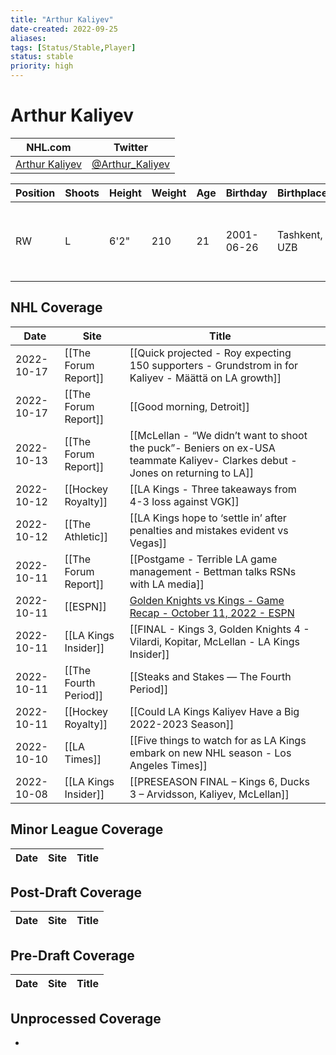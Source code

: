 ```yaml
---
title: "Arthur Kaliyev"
date-created: 2022-09-25
aliases: 
tags: [Status/Stable,Player]
status: stable
priority: high
---
```


# Arthur Kaliyev

NHL.com | Twitter
-|-
[Arthur Kaliyev](https://www.nhl.com/player/arthur-kaliyev-8481560) | [@Arthur_Kaliyev](https://twitter.com/Arthur_Kaliyev)

Position | Shoots | Height | Weight | Age | Birthday | Birthplace | Draft
-|-|-|-|-|-|-|-
RW | L | 6'2" | 210 | 21 | 2001-06-26 | Tashkent, UZB | 2019 LAK, 2nd rd, 2nd pk (33rd overall)


## NHL  Coverage
| Date       | Site                  | Title                                                                                                                          |     |
| ---------- | --------------------- | ------------------------------------------------------------------------------------------------------------------------------ | --- |
| 2022-10-17 | [[The Forum Report]] | [[Quick projected - Roy expecting 150 supporters - Grundstrom in for Kaliyev - Määttä on LA growth]]                                                                                                                        |
| 2022-10-17 | [[The Forum Report]]  | [[Good morning, Detroit]]                                                                                                      |     |
| 2022-10-13 | [[The Forum Report]]  | [[McLellan - “We didn’t want to shoot the puck”- Beniers on ex-USA teammate Kaliyev- Clarkes debut -Jones on returning to LA]] |     |
| 2022-10-12 | [[Hockey Royalty]]    | [[LA Kings - Three takeaways from 4-3 loss against VGK]]                                                                       |     |
| 2022-10-12 | [[The Athletic]]      | [[LA Kings hope to ‘settle in’ after penalties and mistakes evident vs Vegas]]                                                 |     |
| 2022-10-11 | [[The Forum Report]]  | [[Postgame - Terrible LA game management - Bettman talks RSNs with LA media]]                                                  |     |
| 2022-10-11 | [[ESPN]]              | [Golden Knights vs Kings - Game Recap - October 11, 2022 - ESPN](https://www.espn.com/nhl/recap/_/gameId/401458592)            |     |
| 2022-10-11 | [[LA Kings Insider]]  | [[FINAL - Kings 3, Golden Knights 4 - Vilardi, Kopitar, McLellan - LA Kings Insider]]                                          |     |
| 2022-10-11 | [[The Fourth Period]] | [[Steaks and Stakes — The Fourth Period]]                                                                                      |     |
| 2022-10-11 | [[Hockey Royalty]]    | [[Could LA Kings Kaliyev Have a Big 2022-2023 Season]]                                                                         |     |
| 2022-10-10 | [[LA Times]]          | [[Five things to watch for as LA Kings embark on new NHL season - Los Angeles Times]]                                          |     |
| 2022-10-08 | [[LA Kings Insider]]  | [[PRESEASON FINAL – Kings 6, Ducks 3 – Arvidsson, Kaliyev, McLellan]]                                                          |     |

## Minor League Coverage
Date | Site |  Title
---|---|---


## Post-Draft Coverage
Date | Site |  Title
---|---|---


## Pre-Draft Coverage
Date | Site |  Title
---|---|---

## Unprocessed Coverage
- 
